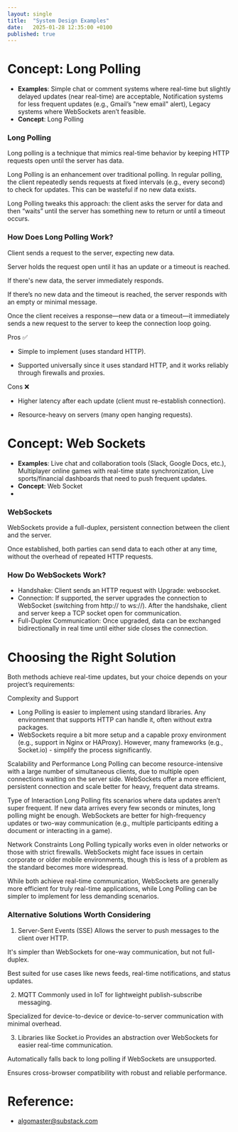 ```yaml
---
layout: single
title:  "System Design Examples"
date:   2025-01-28 12:35:00 +0100
published: true
---
```


# Concept: Long Polling

- **Examples**: Simple chat or comment systems where real-time but slightly delayed updates (near real-time) are acceptable, Notification systems for less frequent updates (e.g., Gmail’s "new email" alert), Legacy systems where WebSockets aren’t feasible.
- **Concept**: Long Polling 

### Long Polling
Long polling is a technique that mimics real-time behavior by keeping HTTP requests open until the server has data.

Long Polling is an enhancement over traditional polling. In regular polling, the client repeatedly sends requests at fixed intervals (e.g., every second) to check for updates. This can be wasteful if no new data exists.

Long Polling tweaks this approach: the client asks the server for data and then “waits” until the server has something new to return or until a timeout occurs.

### How Does Long Polling Work?
Client sends a request to the server, expecting new data.

Server holds the request open until it has an update or a timeout is reached.

If there's new data, the server immediately responds.

If there’s no new data and the timeout is reached, the server responds with an empty or minimal message.

Once the client receives a response—new data or a timeout—it immediately sends a new request to the server to keep the connection loop going.

Pros ✅
- Simple to implement (uses standard HTTP).

- Supported universally since it uses standard HTTP, and it works reliably through firewalls and proxies.

Cons ❌
- Higher latency after each update (client must re-establish connection).

- Resource-heavy on servers (many open hanging requests).

  
# Concept: Web Sockets

- **Examples**: Live chat and collaboration tools (Slack, Google Docs, etc.), Multiplayer online games with real-time state synchronization, Live sports/financial dashboards that need to push frequent updates.
- **Concept**: Web Socket
- 
### WebSockets
WebSockets provide a full-duplex, persistent connection between the client and the server.

Once established, both parties can send data to each other at any time, without the overhead of repeated HTTP requests.

### How Do WebSockets Work?
- Handshake: Client sends an HTTP request with Upgrade: websocket.
- Connection: If supported, the server upgrades the connection to WebSocket (switching from http:// to ws://). After the handshake, client and server keep a TCP socket open for communication.
- Full-Duplex Communication: Once upgraded, data can be exchanged bidirectionally in real time until either side closes the connection.
 
# Choosing the Right Solution
Both methods achieve real-time updates, but your choice depends on your project’s requirements:

Complexity and Support
- Long Polling is easier to implement using standard libraries. Any environment that supports HTTP can handle it, often without extra packages.
- WebSockets require a bit more setup and a capable proxy environment (e.g., support in Nginx or HAProxy). However, many frameworks (e.g., Socket.io) - simplify the process significantly.

Scalability and Performance
Long Polling can become resource-intensive with a large number of simultaneous clients, due to multiple open connections waiting on the server side.
WebSockets offer a more efficient, persistent connection and scale better for heavy, frequent data streams.

Type of Interaction
Long Polling fits scenarios where data updates aren’t super frequent. If new data arrives every few seconds or minutes, long polling might be enough.
WebSockets are better for high-frequency updates or two-way communication (e.g., multiple participants editing a document or interacting in a game).

Network Constraints
Long Polling typically works even in older networks or those with strict firewalls.
WebSockets might face issues in certain corporate or older mobile environments, though this is less of a problem as the standard becomes more widespread.

While both achieve real-time communication, WebSockets are generally more efficient for truly real-time applications, while Long Polling can be simpler to implement for less demanding scenarios.

### Alternative Solutions Worth Considering
1. Server-Sent Events (SSE)
Allows the server to push messages to the client over HTTP.

It's simpler than WebSockets for one-way communication, but not full-duplex.

Best suited for use cases like news feeds, real-time notifications, and status updates.

2. MQTT
Commonly used in IoT for lightweight publish-subscribe messaging.

Specialized for device-to-device or device-to-server communication with minimal overhead.

3. Libraries like Socket.io
Provides an abstraction over WebSockets for easier real-time communication.

Automatically falls back to long polling if WebSockets are unsupported.

Ensures cross-browser compatibility with robust and reliable performance.

# Reference: 
- algomaster@substack.com
